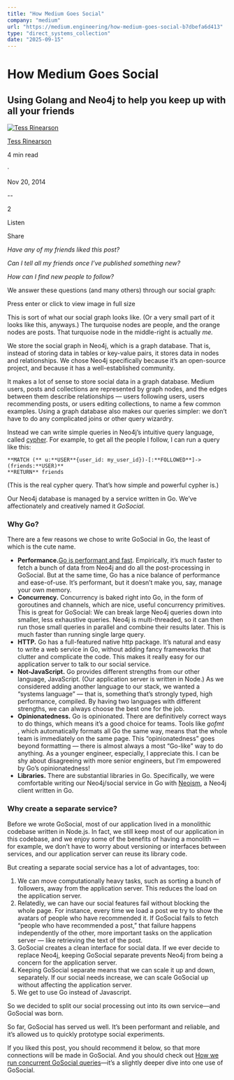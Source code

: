 ```yaml
---
title: "How Medium Goes Social"
company: "medium"
url: "https://medium.engineering/how-medium-goes-social-b7dbefa6d413"
type: "direct_systems_collection"
date: "2025-09-15"
---
```


# How Medium Goes Social

## Using Golang and Neo4j to help you keep up with all your friends

[![Tess Rinearson](https://miro.medium.com/v2/resize:fill:64:64/0*xz9wFDs3BLfw67qH.jpeg)](https://medium.com/@tessr?source=post_page---byline--b7dbefa6d413---------------------------------------)

[Tess Rinearson](https://medium.com/@tessr?source=post_page---byline--b7dbefa6d413---------------------------------------)

4 min read

·

Nov 20, 2014

[](https://medium.com/m/signin?actionUrl=https%3A%2F%2Fmedium.com%2F_%2Fvote%2Fmedium-eng%2Fb7dbefa6d413&operation=register&redirect=https%3A%2F%2Fmedium.engineering%2Fhow-medium-goes-social-b7dbefa6d413&user=Tess+Rinearson&userId=c16152863954&source=---header_actions--b7dbefa6d413---------------------clap_footer------------------)

\--

2

[](https://medium.com/m/signin?actionUrl=https%3A%2F%2Fmedium.com%2F_%2Fbookmark%2Fp%2Fb7dbefa6d413&operation=register&redirect=https%3A%2F%2Fmedium.engineering%2Fhow-medium-goes-social-b7dbefa6d413&source=---header_actions--b7dbefa6d413---------------------bookmark_footer------------------)

Listen

Share

 _Have any of my friends liked this post?_

_Can I tell all my friends once I’ve published something new?_

_How can I find new people to follow?_

We answer these questions (and many others) through our social graph:

Press enter or click to view image in full size

This is sort of what our social graph looks like. (Or a very small part of it looks like this, anyways.) The turquoise nodes are people, and the orange nodes are posts. That turquoise node in the middle-right is actually _me._

We store the social graph in Neo4j, which is a graph database. That is, instead of storing data in tables or key-value pairs, it stores data in nodes and relationships. We chose Neo4j specifically because it’s an open-source project, and because it has a well-established community.

It makes a lot of sense to store social data in a graph database. Medium users, posts and collections are represented by graph nodes, and the edges between them describe relationships — users following users, users recommending posts, or users editing collections, to name a few common examples. Using a graph database also makes our queries simpler: we don’t have to do any complicated joins or other query wizardry.

Instead we can write simple queries in Neo4j’s intuitive query language, called [cypher](http://docs.neo4j.org/chunked/stable/cypher-query-lang.html). For example, to get all the people I follow, I can run a query like this:
    
    
    **MATCH (** u:**USER**{user_id: my_user_id})-[:**FOLLOWED**]->(friends:**USER)**  
    **RETURN** friends

(This is the real cypher query. That’s how simple and powerful cypher is.)

Our Neo4j database is managed by a service written in Go. We’ve affectionately and creatively named it _GoSocial._

### Why Go?

There are a few reasons we chose to write GoSocial in Go, the least of which is the cute name.

  * **Performance.**[Go is performant and fast](http://dave.cheney.net/2014/06/07/five-things-that-make-go-fast). Empirically, it’s much faster to fetch a bunch of data from Neo4j and do all the post-processing in GoSocial. But at the same time, Go has a nice balance of performance and ease-of-use. It’s performant, but it doesn’t make you, say, manage your own memory.
  * **Concurrency.** Concurrency is baked right into Go, in the form of goroutines and channels, which are nice, useful concurrency primitives. This is great for GoSocial: We can break large Neo4j queries down into smaller, less exhaustive queries. Neo4j is multi-threaded, so it can then run those small queries in parallel and combine their results later. This is much faster than running single large query.
  * **HTTP.** Go has a full-featured native http package. It’s natural and easy to write a web service in Go, without adding fancy frameworks that clutter and complicate the code. This makes it really easy for our application server to talk to our social service.
  * **Not-JavaScript.** Go provides different strengths from our other language, JavaScript. (Our application server is written in Node.) As we considered adding another language to our stack, we wanted a “systems language” — that is, something that’s strongly typed, high performance, compiled. By having two languages with different strengths, we can always choose the best one for the job.
  * **Opinionatedness.** Go is opinionated. There are definitively correct ways to do things, which means it’s a good choice for teams. Tools like _gofmt_ , which automatically formats all Go the same way, means that the whole team is immediately on the same page. This “opinionatedness” goes beyond formatting — there is almost always a most “Go-like” way to do anything. As a younger engineer, especially, I appreciate this. I can be shy about disagreeing with more senior engineers, but I’m empowered by Go’s opinionatedness!
  * **Libraries.** There are substantial libraries in Go. Specifically, we were comfortable writing our Neo4j/social service in Go with [Neoism](https://github.com/jmcvetta/neoism), a Neo4j client written in Go.



### Why create a separate service?

Before we wrote GoSocial, most of our application lived in a monolithic codebase written in Node.js. In fact, we still keep most of our application in this codebase, and we enjoy some of the benefits of having a monolith — for example, we don’t have to worry about versioning or interfaces between services, and our application server can reuse its library code.

But creating a separate social service has a lot of advantages, too:

  1. We can move computationally heavy tasks, such as sorting a bunch of followers, away from the application server. This reduces the load on the application server.
  2. Relatedly, we can have our social features fail without blocking the whole page. For instance, every time we load a post we try to show the avatars of people who have recommended it. If GoSocial fails to fetch “people who have recommended a post,” that failure happens independently of the other, more important tasks on the application server — like retrieving the text of the post.
  3. GoSocial creates a clean interface for social data. If we ever decide to replace Neo4j, keeping GoSocial separate prevents Neo4j from being a concern for the application server.
  4. Keeping GoSocial separate means that we can scale it up and down, separately. If our social needs increase, we can scale GoSocial up without affecting the application server.
  5. We get to use Go instead of Javascript.



So we decided to split our social processing out into its own service—and GoSocial was born.

So far, GoSocial has served us well. It’s been performant and reliable, and it’s allowed us to quickly prototype social experiments.

If you liked this post, you should recommend it below, so that more connections will be made in GoSocial. And you should check out [How we run concurrent GoSocial queries](https://medium.com/p/28e5841b05b5)—it’s a slightly deeper dive into one use of GoSocial.
